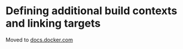 # Defining additional build contexts and linking targets

Moved to [docs.docker.com](https://docs.docker.com/build/bake/build-contexts)
